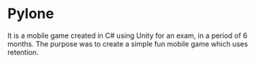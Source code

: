 # Pylone

It is a mobile game created in C# using Unity for an exam, in a period of 6 months.
The purpose was to create a simple fun mobile game which uses retention.

